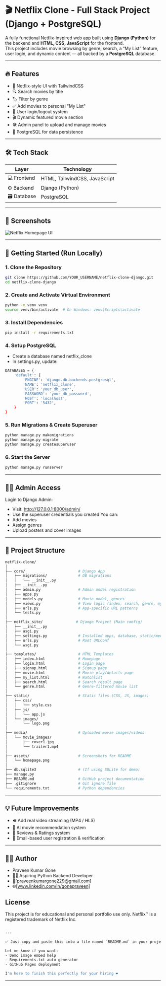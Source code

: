 # 🎬 Netflix Clone - Full Stack Project (Django + PostgreSQL)

A fully functional Netflix-inspired web app built using **Django (Python)** for the backend and **HTML, CSS, JavaScript** for the frontend.  
This project includes movie browsing by genre, search, a “My List” feature, user login, and dynamic content — all backed by a **PostgreSQL** database.

---

## 🔥 Features

- 🎥 Netflix-style UI with TailwindCSS
- 🔍 Search movies by title
- 🏷️ Filter by genre
- ✅ Add movies to personal "My List"
- 🔐 User login/logout system
- 🎬 Dynamic featured movie section
- 🛠️ Admin panel to upload and manage movies
- 💾 PostgreSQL for data persistence

---

## 🛠️ Tech Stack

| Layer        | Technology                  |
|--------------|------------------------------|
| 💻 Frontend   | HTML, TailwindCSS, JavaScript |
| ⚙️ Backend    | Django (Python)              |
| 🗃️ Database   | PostgreSQL                   |

---

## 📸 Screenshots

![Netflix Homepage UI](assets/Screenshot2025-06-26091333.png)

---

## 🚀 Getting Started (Run Locally)

### 1. Clone the Repository

```bash
git clone https://github.com/YOUR_USERNAME/netflix-clone-django.git
cd netflix-clone-django 
```
### 2. Create and Activate Virtual Environment

```bash
python -m venv venv
source venv/bin/activate  # On Windows: venv\Scripts\activate
```
### 3. Install Dependencies
```bash
pip install -r requirements.txt
```
### 4. Setup PostgreSQL
- Create a database named netflix_clone
- In settings.py, update:
```bash
DATABASES = {
    'default': {
        'ENGINE': 'django.db.backends.postgresql',
        'NAME': 'netflix_clone',
        'USER': 'your_db_user',
        'PASSWORD': 'your_db_password',
        'HOST': 'localhost',
        'PORT': '5432',
    }
}
```
### 5. Run Migrations & Create Superuser

```bash
python manage.py makemigrations
python manage.py migrate
python manage.py createsuperuser
```
### 6. Start the Server

```bash
python manage.py runserver
```
---
## 👨‍💻 Admin Access
Login to Django Admin:
- Visit: http://127.0.0.1:8000/admin/
- Use the superuser credentials you created
You can:
- Add movies
- Assign genres
- Upload posters and cover images
---
## 📂 Project Structure
```bash
netflix-clone/
│
├── core/                        # Django App
│   ├── migrations/              # DB migrations
│   │   └── __init__.py
│   ├── __init__.py
│   ├── admin.py                 # Admin model registration
│   ├── apps.py
│   ├── models.py                # Movie model, genres
│   ├── views.py                 # View logic (index, search, genre, my_list)
│   ├── urls.py                  # App-specific URL patterns
│   └── tests.py
│
├── netflix_site/               # Django Project (Main config)
│   ├── __init__.py
│   ├── asgi.py
│   ├── settings.py              # Installed apps, database, static/media settings
│   ├── urls.py                  # Root URLConf
│   └── wsgi.py
│
├── templates/                   # HTML Templates
│   ├── index.html               # Homepage
│   ├── login.html               # Login page
│   ├── signup.html              # Signup page
│   ├── movie.html               # Movie play/details page
│   ├── my_list.html             # Watchlist
│   ├── search.html              # Search result page
│   └── genre.html               # Genre-filtered movie list
│
├── static/                      # Static files (CSS, JS, images)
│   ├── css/
│   │   └── style.css
│   ├── js/
│   │   └── app.js
│   └── images/
│       └── logo.png
│
├── media/                       # Uploaded movie images/videos
│   └── movie_images/
│       ├── cover1.jpg
│       └── trailer1.mp4
│
├── assets/                      # Screenshots for README
│   └── homepage.png
│
├── db.sqlite3                   # (If using SQLite for demo)
├── manage.py
├── README.md                    # GitHub project documentation
├── .gitignore                   # Git ignore file
└── requirements.txt             # Python dependencies

```
---
## 💡 Future Improvements
- ⏯️ Add real video streaming (MP4 / HLS)
- 🧠 AI movie recommendation system
- 📝 Reviews & Ratings system
- 📧 Email-based user registration & verification
---
## 🙋‍♂️ Author
- Praveen Kumar Gone
- 🧑‍💻 Aspiring Python Backend Developer
- 📧[praveenkumargone229@gmail.com]
- 🌐[www.linkedin.com/in/gonepraveen]

## License
This project is for educational and personal portfolio use only.
Netflix™ is a registered trademark of Netflix Inc.
```bash

---

✅ Just copy and paste this into a file named `README.md` in your project root.

Let me know if you want:
- Demo image embed help  
- Requirements.txt auto generator  
- GitHub Pages deployment

I'm here to finish this perfectly for your hiring ❤️
```
---



